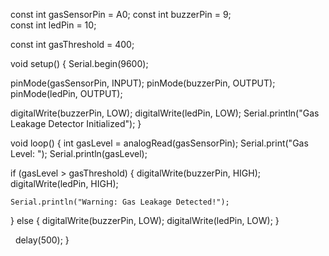 
const int gasSensorPin = A0; 
const int buzzerPin = 9;     
const int ledPin = 10;      

const int gasThreshold = 400;

void setup() {
  Serial.begin(9600);

  pinMode(gasSensorPin, INPUT);
  pinMode(buzzerPin, OUTPUT);
  pinMode(ledPin, OUTPUT);

  digitalWrite(buzzerPin, LOW);
  digitalWrite(ledPin, LOW);
  Serial.println("Gas Leakage Detector Initialized");
}

void loop() {
  int gasLevel = analogRead(gasSensorPin);
  Serial.print("Gas Level: ");
  Serial.println(gasLevel);

  if (gasLevel > gasThreshold) {
    digitalWrite(buzzerPin, HIGH);
    digitalWrite(ledPin, HIGH);

    Serial.println("Warning: Gas Leakage Detected!");
  } else {
    digitalWrite(buzzerPin, LOW);
    digitalWrite(ledPin, LOW);
  }

  delay(500);
}
